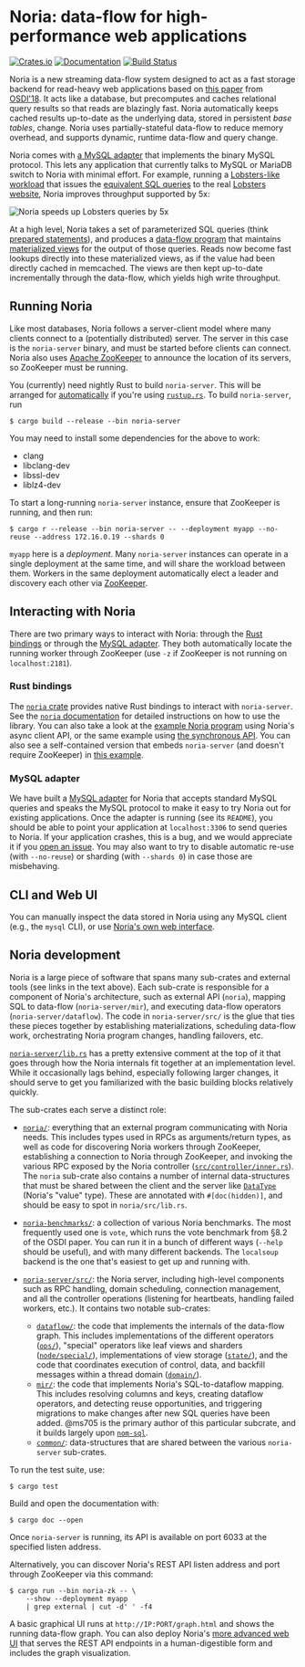 # Noria: data-flow for high-performance web applications

[![Crates.io](https://img.shields.io/crates/v/noria.svg)](https://crates.io/crates/noria)
[![Documentation](https://docs.rs/noria/badge.svg)](https://jon.thesquareplanet.com/crates/noria/)
[![Build Status](https://travis-ci.org/mit-pdos/noria.svg?branch=master)](https://travis-ci.org/mit-pdos/noria)

Noria is a new streaming data-flow system designed to act as a fast
storage backend for read-heavy web applications based on [this
paper](https://jon.tsp.io/papers/osdi18-noria.pdf) from
[OSDI'18](https://www.usenix.org/conference/osdi18/presentation/gjengset).
It acts like a database, but precomputes and caches relational query
results so that reads are blazingly fast. Noria automatically keeps cached
results up-to-date as the underlying data, stored in persistent _base
tables_, change. Noria uses partially-stateful data-flow to reduce memory
overhead, and supports dynamic, runtime data-flow and query change.

Noria comes with [a MySQL
adapter](https://github.com/mit-pdos/noria-mysql) that implements the
binary MySQL protocol. This lets any application that currently talks to
MySQL or MariaDB switch to Noria with minimal effort. For example,
running a [Lobsters-like workload](https://github.com/jonhoo/trawler)
that issues the [equivalent SQL
queries](https://github.com/mit-pdos/noria/tree/master/noria-benchmarks/lobsters/src/endpoints/natural)
to the real [Lobsters website](https://lobste.rs), Noria improves
throughput supported by 5x:

![Noria speeds up Lobsters queries by 5x](https://people.csail.mit.edu/malte/projects/noria/lobsters-perf.svg)

At a high level, Noria takes a set of parameterized SQL queries (think
[prepared
statements](https://en.wikipedia.org/wiki/Prepared_statement)), and
produces a [data-flow
program](https://en.wikipedia.org/wiki/Stream_processing) that maintains
[materialized views](https://en.wikipedia.org/wiki/Materialized_view)
for the output of those queries. Reads now become fast lookups directly
into these materialized views, as if the value had been directly cached
in memcached. The views are then kept up-to-date incrementally through
the data-flow, which yields high write throughput.

## Running Noria

Like most databases, Noria follows a server-client model where many
clients connect to a (potentially distributed) server. The server in
this case is the `noria-server` binary, and must be started before
clients can connect. Noria also uses [Apache
ZooKeeper](https://zookeeper.apache.org/) to announce the location of
its servers, so ZooKeeper must be running.

You (currently) need nightly Rust to build `noria-server`. This will be
arranged for
[automatically](https://github.com/rust-lang-nursery/rustup.rs#the-toolchain-file)
if you're using [`rustup.rs`](https://rustup.rs/). To build
`noria-server`, run

```console
$ cargo build --release --bin noria-server
```

You may need to install some dependencies for the above to work:

 - clang
 - libclang-dev
 - libssl-dev
 - liblz4-dev

To start a long-running `noria-server` instance, ensure that ZooKeeper
is running, and then run:

```console
$ cargo r --release --bin noria-server -- --deployment myapp --no-reuse --address 172.16.0.19 --shards 0
```

`myapp` here is a _deployment_. Many `noria-server` instances can
operate in a single deployment at the same time, and will share the
workload between them. Workers in the same deployment automatically
elect a leader and discovery each other via
[ZooKeeper](http://zookeeper.apache.org/).

## Interacting with Noria

There are two primary ways to interact with Noria: through the [Rust
bindings](https://crates.io/crates/noria) or through the [MySQL
adapter](https://github.com/mit-pdos/noria-mysql). They both
automatically locate the running worker through ZooKeeper (use `-z` if
ZooKeeper is not running on `localhost:2181`).

### Rust bindings

The [`noria` crate](https://crates.io/crates/noria) provides native Rust
bindings to interact with `noria-server`. See the [`noria`
documentation](https://jon.thesquareplanet.com/crates/noria/) for detailed
instructions on how to use the library. You can also take a look at the
[example Noria program](noria/examples/quickstart.rs) using Noria's async client
API, or the same example using [the synchronous API](noria/examples/basic-distribution.rs).
You can also see a self-contained version that embeds `noria-server` (and
doesn't require ZooKeeper) in [this example](noria-server/examples/local-server.rs).

### MySQL adapter

We have built a [MySQL
adapter](https://github.com/mit-pdos/noria-mysql) for Noria that accepts
standard MySQL queries and speaks the MySQL protocol to make it easy to
try Noria out for existing applications. Once the adapter is running
(see its `README`), you should be able to point your application at
`localhost:3306` to send queries to Noria. If your application crashes,
this is a bug, and we would appreciate it if you [open an
issue](https://github.com/mit-pdos/noria/issues). You may also want to
try to disable automatic re-use (with `--no-reuse`) or sharding (with
`--shards 0`) in case those are misbehaving.

## CLI and Web UI

You can manually inspect the data stored in Noria using any MySQL client
(e.g., the `mysql` CLI), or use [Noria's own web
interface](https://github.com/mit-pdos/noria-ui).

## Noria development

Noria is a large piece of software that spans many sub-crates and
external tools (see links in the text above). Each sub-crate is
responsible for a component of Noria's architecture, such as external
API (`noria`), mapping SQL to data-flow (`noria-server/mir`), and
executing data-flow operators (`noria-server/dataflow`). The code in
`noria-server/src/` is the glue that ties these pieces together by
establishing materializations, scheduling data-flow work, orchestrating
Noria program changes, handling failovers, etc.

[`noria-server/lib.rs`](noria-server/src/lib.rs) has a pretty extensive comment at
the top of it that goes through how the Noria internals fit together at
an implementation level. While it occasionally lags behind, especially
following larger changes, it should serve to get you familiarized with
the basic building blocks relatively quickly.

The sub-crates each serve a distinct role:

 - [`noria/`](noria/): everything that an external program communicating
   with Noria needs. This includes types used in RPCs as
   arguments/return types, as well as code for discovering Noria workers
   through ZooKeeper, establishing a connection to Noria through
   ZooKeeper, and invoking the various RPC exposed by the Noria
   controller ([`src/controller/inner.rs`](src/controller/inner.rs)).
   The `noria` sub-crate also contains a number of internal
   data-structures that must be shared between the client and the
   server like [`DataType`](basics/src/data.rs) (Noria's "value"
   type). These are annotated with `#[doc(hidden)]`, and should be easy
   to spot in `noria/src/lib.rs`.
 - [`noria-benchmarks/`](noria-benchmarks/): a collection of various
   Noria benchmarks. The most frequently used one is `vote`, which runs
   the vote benchmark from §8.2 of the OSDI paper. You can run it in a
   bunch of different ways (`--help` should be useful), and with many
   different backends. The `localsoup` backend is the one that's easiest
   to get up and running with.
 - [`noria-server/src/`](noria-server/src/): the Noria server, including
   high-level components such as RPC handling, domain scheduling,
   connection management, and all the controller operations (listening
   for heartbeats, handling failed workers, etc.). It contains two
   notable sub-crates:

   - [`dataflow/`](noria-server/dataflow/): the code that implements the
     internals of the data-flow graph. This includes implementations of
     the different operators ([`ops/`](noria-server/dataflow/src/ops/)),
     "special" operators like leaf views and sharders
     ([`node/special/`](noria-server/dataflow/src/node/special/)),
     implementations of view storage ([`state/`](noria-server/dataflow/src/state/)),
     and the code that coordinates execution of control, data, and
     backfill messages within a thread domain
     ([`domain/`](noria-server/dataflow/src/domain/)).
   - [`mir/`](noria-server/mir/): the code that implements Noria's
     SQL-to-dataflow mapping. This includes resolving columns and keys,
     creating dataflow operators, and detecting reuse opportunities, and
     triggering migrations to make changes after new SQL queries have
     been added. @ms705 is the primary author of this particular
     subcrate, and it builds largely upon
     [`nom-sql`](https://docs.rs/nom-sql/).
   - [`common/`](noria-server/common/): data-structures that are shared
     between the various `noria-server` sub-crates.

To run the test suite, use:
```console
$ cargo test
```

Build and open the documentation with:
```console
$ cargo doc --open
```

Once `noria-server` is running, its API is available on port 6033 at the
specified listen address.

Alternatively, you can discover Noria's REST API listen address and port
through ZooKeeper via this command:

```console
$ cargo run --bin noria-zk -- \
    --show --deployment myapp
    | grep external | cut -d' ' -f4
```

A basic graphical UI runs at `http://IP:PORT/graph.html` and shows
the running data-flow graph. You can also deploy Noria's
[more advanced web UI](https://github.com/mit-pdos/noria-ui) that serves
the REST API endpoints in a human-digestible form and includes the
graph visualization.
